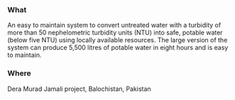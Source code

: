 ### What

An easy to maintain system to convert untreated water with a turbidity of more than 50 nephelometric turbidity units (NTU) into safe, potable water (below five NTU) using locally available resources. The large version of the system can produce 5,500 litres of potable water in eight hours and is easy to maintain.  

### Where

Dera Murad Jamali project, Balochistan, Pakistan